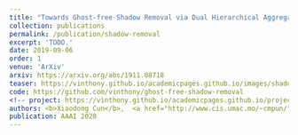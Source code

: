 ```yaml
---
title: "Towards Ghost-free Shadow Removal via Dual Hierarchical Aggregation Network and Shadow Matting GAN "
collection: publications
permalink: /publication/shadow-removal
excerpt: 'TODO.'
date: 2019-09-06
order: 1
venue: 'ArXiv'
arxiv: https://arxiv.org/abs/1911.08718
teaser: https://vinthony.github.io/academicpages.github.io/images/shadow.gif
code: https://github.com/vinthony/ghost-free-shadow-removal
<!-- project: https://vinthony.github.io/academicpages.github.io/projects/tbd -->
authors: <b>Xiaodong Cun</b>,  <a href="http://www.cis.umac.mo/~cmpun/">Chi-Man Pun</a>, Cheng Shi
publication: AAAI 2020
---
```



<!-- [Download paper here](http://academicpages.github.io/files/paper3.pdf) -->

